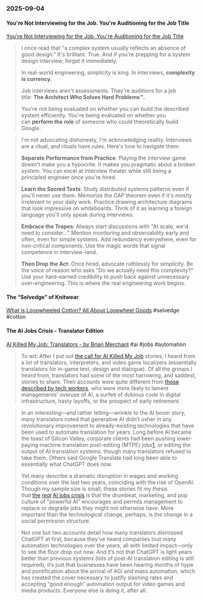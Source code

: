 ### 2025-09-04
#### You're Not Interviewing for the Job. You're Auditioning for the Job Title
[You're Not Interviewing for the Job. You're Auditioning for the Job Title](https://idiallo.com/blog/performing-for-the-job-title)

> I once read that "a complex system usually reflects an absence of good design." It's brilliant. True. And if you're prepping for a system design interview, forget it immediately.
> 
> In real-world engineering, simplicity is king. In interviews, **complexity is currency.**
> 
> Job interviews aren't assessments. They're auditions for a job title: **The Architect Who Solves Hard Problems™.**
> 
> You're not being evaluated on whether you can build the described system efficiently. You're being evaluated on whether you can **perform the role** of someone who could theoretically build Google.


> I'm not advocating dishonesty, I'm acknowledging reality. Interviews are a ritual, and rituals have rules. Here's how to navigate them:
> 
> **Separate Performance from Practice**: Playing the interview game doesn't make you a hypocrite. It makes you pragmatic about a broken system. You can excel at interview theater while still being a principled engineer once you're hired.
> 
> **Learn the Sacred Texts**: Study distributed systems patterns even if you'll never use them. Memorize the CAP theorem even if it's mostly irrelevant to your daily work. Practice drawing architecture diagrams that look impressive on whiteboards. Think of it as learning a foreign language you'll only speak during interviews.
> 
> **Embrace the Tropes**: Always start discussions with "At scale, we'd need to consider..." Mention monitoring and observability early and often, even for simple systems. Add redundancy everywhere, even for non-critical components. Use the magic words that signal competence in interview-land.
> 
> **Then Drop the Act**: Once hired, advocate ruthlessly for simplicity. Be the voice of reason who asks "Do we actually need this complexity?" Use your hard-earned credibility to push back against unnecessary over-engineering. This is where the real engineering work begins.

#### The “Selvedge” of Knitwear
[What is Loopwheeled Cotton? All About Loopwheel Goods](https://www.heddels.com/2018/03/how-to-recognize-loopwheeled-products/) #selvedge #cotton

#### The AI Jobs Crisis - Translator Edition
[AI Killed My Job: Translators - by Brian Merchant](https://www.bloodinthemachine.com/p/ai-killed-my-job-translators) #ai #jobs #automation 

> To wit: After I put out [the call for AI Killed My Job](https://www.bloodinthemachine.com/p/did-ai-kill-your-job) stories, I heard from a _lot_ of translators, interpreters, and video game localizers (essentially translators for in-game text, design and dialogue). Of all the groups I heard from, translators had some of the most harrowing, and saddest, stories to share. Their accounts were quite different from [those described by tech workers](https://www.bloodinthemachine.com/p/how-ai-is-killing-jobs-in-the-tech-f39), who were more likely to lament managements’ overuse of AI, a surfeit of dubious code in digital infrastructure, hasty layoffs, or the prospect of early retirement.

> In an interesting—and rather telling—wrinkle to the AI boom story, many translators noted that generative AI didn’t usher in any revolutionary improvement to already-existing technologies that have been used to automate translation for years. Long before AI became the toast of Silicon Valley, corporate clients had been pushing lower-paying machine translation post-editing (MTPE) jobs[1](https://www.bloodinthemachine.com/p/ai-killed-my-job-translators#footnote-1-171094084), or editing the output of AI translation systems, though many translators refused to take them. Others said Google Translate had long been able to essentially what ChatGPT does now.
> 
> Yet many describe a dramatic disruption in wages and working conditions over the last two years, coinciding with the rise of OpenAI. Though my sample size is small, these stories fit my thesis that [the](https://www.bloodinthemachine.com/p/the-ai-jobs-crisis-is-here-now) _[real](https://www.bloodinthemachine.com/p/the-ai-jobs-crisis-is-here-now)_ [AI jobs crisis](https://www.bloodinthemachine.com/p/the-ai-jobs-crisis-is-here-now) is that the drumbeat, marketing, and pop culture of "powerful AI” encourages and permits management to replace or degrade jobs they might not otherwise have. More important than the technological change, perhaps, is the change in a social permission structure.
> 
> Not one but two accounts detail how many translators dismissed ChatGPT at first, because they’ve heard companies tout many automation technologies over the years, all with limited impact—only to see the floor drop out now. And it’s not that ChatGPT is light years better than previous systems (lots of post-AI translation editing is still required), it’s just that businesses have been hearing months of hype and pontification about the arrival of AGI and mass automation, which has created the cover necessary to justify slashing rates and accepting “good enough” automation output for video games and media products. Everyone else is doing it, after all.